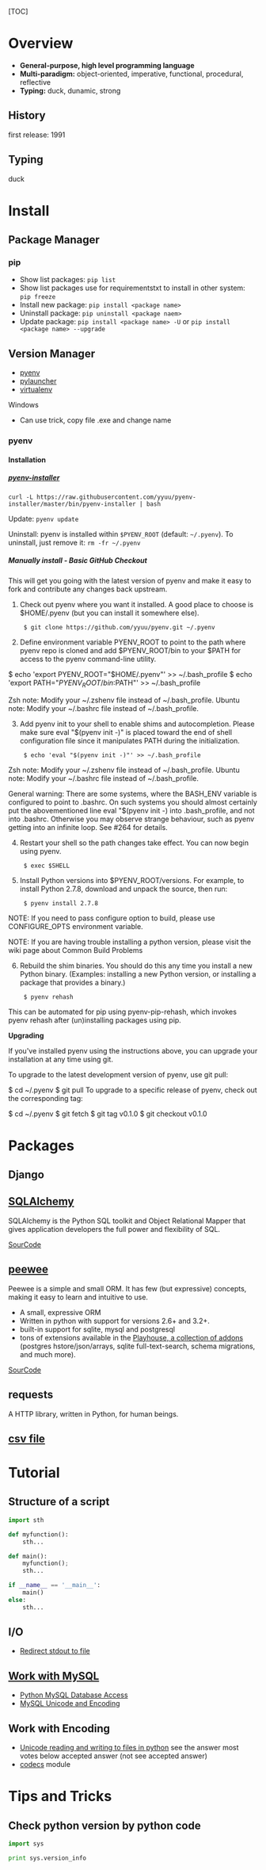 [TOC]

# Overview
- **General-purpose, high level programming language**
- **Multi-paradigm:** object-oriented, imperative, functional, procedural, reflective
- **Typing:** duck, dunamic, strong

## History
first release: 1991

## Typing
duck

# Install
## Package Manager
### pip
- Show list packages: `pip list`
- Show list packages use for requirementstxt to install in other system: `pip freeze`
- Install new package: `pip install <package name>`
- Uninstall package: `pip uninstall <package naem>`
- Update package: `pip install <package name> -U` or `pip install <package name> --upgrade`


## Version Manager
- [pyenv](https://github.com/yyuu/pyenv)
- [pylauncher](https://bitbucket.org/vinay.sajip/pylauncher)
- [virtualenv](https://pypi.python.org/pypi/virtualenv)

Windows
- Can use trick, copy file .exe and change name

### pyenv
#### Installation
##### [pyenv-installer](https://github.com/yyuu/pyenv-installer)

`curl -L https://raw.githubusercontent.com/yyuu/pyenv-installer/master/bin/pyenv-installer | bash`

Update: `pyenv update`

Uninstall: pyenv is installed within `$PYENV_ROOT` (default: `~/.pyenv`). To uninstall, just remove it: `rm -fr ~/.pyenv`

##### Manually install - Basic GitHub Checkout
This will get you going with the latest version of pyenv and make it easy to fork and contribute any changes back upstream.

1. Check out pyenv where you want it installed. A good place to choose is $HOME/.pyenv (but you can install it somewhere else).

		$ git clone https://github.com/yyuu/pyenv.git ~/.pyenv

2. Define environment variable PYENV_ROOT to point to the path where pyenv repo is cloned and add $PYENV_ROOT/bin to your $PATH for access to the pyenv command-line utility.

$ echo 'export PYENV_ROOT="$HOME/.pyenv"' >> ~/.bash_profile
$ echo 'export PATH="$PYENV_ROOT/bin:$PATH"' >> ~/.bash_profile

Zsh note: Modify your ~/.zshenv file instead of ~/.bash_profile. Ubuntu note: Modify your ~/.bashrc file instead of ~/.bash_profile.

3. Add pyenv init to your shell to enable shims and autocompletion. Please make sure eval "$(pyenv init -)" is placed toward the end of shell configuration file since it manipulates PATH during the initialization.

		$ echo 'eval "$(pyenv init -)"' >> ~/.bash_profile

Zsh note: Modify your ~/.zshenv file instead of ~/.bash_profile. Ubuntu note: Modify your ~/.bashrc file instead of ~/.bash_profile.

General warning: There are some systems, where the BASH_ENV variable is configured to point to .bashrc. On such systems you should almost certainly put the abovementioned line eval "$(pyenv init -) into .bash_profile, and not into .bashrc. Otherwise you may observe strange behaviour, such as pyenv getting into an infinite loop. See #264 for details.

4. Restart your shell so the path changes take effect. You can now begin using pyenv.

		$ exec $SHELL

5. Install Python versions into $PYENV_ROOT/versions. For example, to install Python 2.7.8, download and unpack the source, then run:

		$ pyenv install 2.7.8

NOTE: If you need to pass configure option to build, please use CONFIGURE_OPTS environment variable.

NOTE: If you are having trouble installing a python version, please visit the wiki page about Common Build Problems

6. Rebuild the shim binaries. You should do this any time you install a new Python binary. (Examples: installing a new Python version, or installing a package that provides a binary.)

		$ pyenv rehash

This can be automated for pip using pyenv-pip-rehash, which invokes pyenv rehash after (un)installing packages using pip.

**Upgrading**

If you've installed pyenv using the instructions above, you can upgrade your installation at any time using git.

To upgrade to the latest development version of pyenv, use git pull:

$ cd ~/.pyenv
$ git pull
To upgrade to a specific release of pyenv, check out the corresponding tag:

$ cd ~/.pyenv
$ git fetch
$ git tag
v0.1.0
$ git checkout v0.1.0


# Packages
## Django
## [SQLAlchemy](http://www.sqlalchemy.org/)
SQLAlchemy is the Python SQL toolkit and Object Relational Mapper that gives application developers the full power and flexibility of SQL.

[SourCode](https://bitbucket.org/zzzeek/sqlalchemy)

## [peewee](http://peewee.readthedocs.org/en/latest/index.html)
Peewee is a simple and small ORM. It has few (but expressive) concepts, making it easy to learn and intuitive to use.
- A small, expressive ORM
- Written in python with support for versions 2.6+ and 3.2+.
- built-in support for sqlite, mysql and postgresql
- tons of extensions available in the [Playhouse, a collection of addons](http://peewee.readthedocs.org/en/latest/peewee/playhouse.html#playhouse) (postgres hstore/json/arrays, sqlite full-text-search, schema migrations, and much more).

[SourCode](https://github.com/coleifer/peewee)

## requests
A HTTP library, written in Python, for human beings.

## [csv file](http://softwarerecs.stackexchange.com/questions/7463/fastest-python-library-to-read-a-csv-file)


# Tutorial
## Structure of a script

```python
import sth

def myfunction():
	sth...

def main():
	myfunction();
	sth...

if __name__ == '__main__':
	main()
else:
	sth...
```





## I/O
- [Redirect stdout to file](http://stackoverflow.com/questions/4675728/redirect-stdout-to-a-file-in-python)

## [Work with MySQL](http://stackoverflow.com/questions/372885/how-do-i-connect-to-a-mysql-database-in-python)
- [Python MySQL Database Access](http://www.tutorialspoint.com/python/python_database_access.htm)
- [MySQL Unicode and Encoding](http://stackoverflow.com/questions/8365660/python-mysql-unicode-and-encoding)

## Work with Encoding
- [Unicode reading and writing to files in python](http://stackoverflow.com/questions/491921/unicode-utf8-reading-and-writing-to-files-in-python?answertab=votes#tab-top) see the answer most votes below accepted answer (not see accepted answer)
- [codecs](https://docs.python.org/2/library/codecs.html) module

# Tips and Tricks
## Check python version by python code
```python
import sys

print sys.version_info
```

